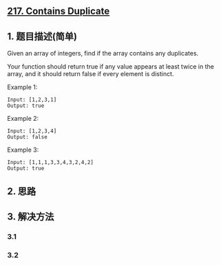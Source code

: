 ## [217. Contains Duplicate](https://leetcode-cn.com/problems/contains-duplicate/)

## 1. 题目描述(简单)

Given an array of integers, find if the array contains any duplicates.

Your function should return true if any value appears at least twice in the array, and it should return false if every element is distinct.

Example 1:
```
Input: [1,2,3,1]
Output: true
```
Example 2:
```
Input: [1,2,3,4]
Output: false
```
Example 3:
```
Input: [1,1,1,3,3,4,3,2,4,2]
Output: true
```
## 2. 思路

## 3. 解决方法

### 3.1 


### 3.2


